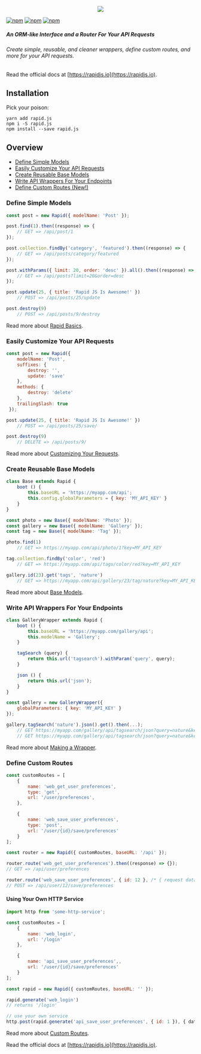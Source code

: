 <p align="center">
<img src="https://rapidjs.io/images/rapid-logo-gh-readme.png" />
</p>

[![npm](https://img.shields.io/npm/v/rapid.js.svg?style=flat-square)](https://www.npmjs.com/package/rapid.js)
[![npm](https://img.shields.io/npm/dt/rapid.js.svg?style=flat-square)](https://www.npmjs.com/package/rapid.js)
[![npm](https://img.shields.io/travis/rapidjs/rapid.js.svg?branch=master&style=flat-square)](https://www.npmjs.com/package/rapid.js)

##### An ORM-like Interface and a Router For Your API Requests
###### Create simple, reusable, and cleaner wrappers, define custom routes, and more for your API requests.

Read the official docs at [https://rapidjs.io](https://rapidjs.io).

## Installation

Pick your poison:

```
yarn add rapid.js
npm i -S rapid.js
npm install --save rapid.js
```

## Overview
 - [Define Simple Models](#define-simple-models)
 - [Easily Customize Your API Requests](#easily-customize-your-api-requests)
 - [Create Reusable Base Models](#create-reusable-base-models)
 - [Write API Wrappers For Your Endpoints](#write-api-wrappers-for-your-endpoints)
 - [Define Custom Routes (New!)](#define-custom-routes)

### Define Simple Models
```js
const post = new Rapid({ modelName: 'Post' });

post.find(1).then((response) => {
    // GET => /api/post/1
});

post.collection.findBy('category', 'featured').then((response) => {
    // GET => /api/posts/category/featured
});

post.withParams({ limit: 20, order: 'desc' }).all().then((response) => {
    // GET => /api/posts?limit=20&order=desc
});

post.update(25, { title: 'Rapid JS Is Awesome!' })
    // POST => /api/posts/25/update

post.destroy(9)
    // POST => /api/posts/9/destroy
```
Read more about [Rapid Basics](https://rapidjs.io/docs#usage).

### Easily Customize Your API Requests
```js
const post = new Rapid({
    modelName: 'Post',
    suffixes: {
        destroy: '',
        update: 'save'
    },
    methods: {
        destroy: 'delete'
    },
    trailingSlash: true
 });

post.update(25, { title: 'Rapid JS Is Awesome!' })
    // POST => /api/posts/25/save/

post.destroy(9)
    // DELETE => /api/posts/9/
```
Read more about [Customizing Your Requests](https://rapidjs.io/docs#config-builder).

### Create Reusable Base Models
```js
class Base extends Rapid {
    boot () {
        this.baseURL = 'https://myapp.com/api';
        this.config.globalParameters = { key: 'MY_API_KEY' }
    }
}

const photo = new Base({ modelName: 'Photo' });
const gallery = new Base({ modelName: 'Gallery' });
const tag = new Base({ modelName: 'Tag' });

photo.find(1)
    // GET => https://myapp.com/api/photo/1?key=MY_API_KEY

tag.collection.findBy('color', 'red')
    // GET => https://myapp.com/api/tags/color/red?key=MY_API_KEY

gallery.id(23).get('tags', 'nature')
    // GET => https://myapp.com/api/gallery/23/tag/nature?key=MY_API_KEY
```
Read more about [Base Models](https://rapidjs.io/docs#extending-base-models).

### Write API Wrappers For Your Endpoints
```js
class GalleryWrapper extends Rapid {
    boot () {
        this.baseURL = 'https://myapp.com/gallery/api';
        this.modelName = 'Gallery';
    }

    tagSearch (query) {
        return this.url('tagsearch').withParam('query', query);
    }

    json () {
        return this.url('json');
    }
}

const gallery = new GalleryWrapper({
    globalParameters: { key: 'MY_API_KEY' }
});

gallery.tagSearch('nature').json().get().then(...);
    // GET https://myapp.com/gallery/api/tagsearch/json?query=nature&key=MY_API_KEY
    // GET https://myapp.com/gallery/api/tagsearch/json?query=nature&key=MY_API_KEY
```    
Read more about [Making a Wrapper](https://rapidjs.io/docs#extending-making-a-wrapper).

### Define Custom Routes

```js
const customRoutes = [
    {
        name: 'web_get_user_preferences',
        type: 'get',
        url: '/user/preferences',
    },

    {
        name: 'web_save_user_preferences',
        type: 'post',
        url: '/user/{id}/save/preferences'
    }
];

const router = new Rapid({ customRoutes, baseURL: '/api' });

router.route('web_get_user_preferences').then((response) => {}); 
// GET => /api/user/preferences

router.route('web_save_user_preferences', { id: 12 }, /* { request data } */).then((response) => {}); 
// POST => /api/user/12/save/preferences
```

#### Using Your Own HTTP Service
```js
import http from 'some-http-service';

const customRoutes = [
    {
        name: 'web_login',
        url: '/login'
    },

    {
        name: 'api_save_user_preferences',,
        url: '/user/{id}/save/preferences'
    }
];

const rapid = new Rapid({ customRoutes, baseURL: '' });

rapid.generate('web_login')
// returns '/login'

// use your own service
http.post(rapid.generate('api_save_user_preferences', { id: 1 }), { data }).then()...
```
Read more about [Custom Routes](https://rapidjs.io/docs#custom-routes).

Read the official docs at [https://rapidjs.io](https://rapidjs.io).
